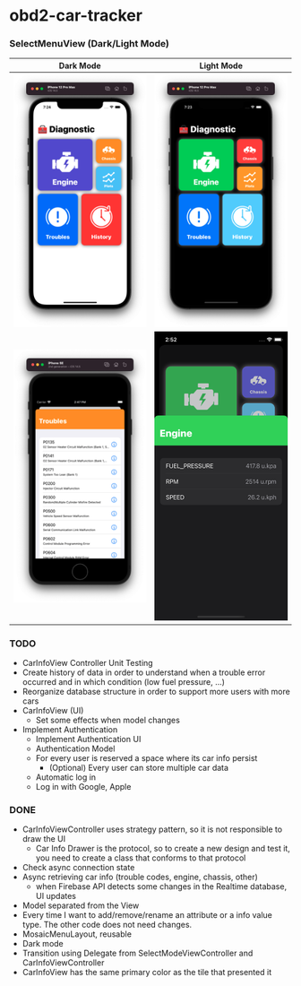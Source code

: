 # obd2-car-tracker

### SelectMenuView (Dark/Light Mode)
| Dark Mode | Light Mode |
| --------- | ---------- |
| <img src="https://github.com/marcomarinodev/obd2-car-tracker/blob/main/screenshots/menuLight.png" width="300"> | <img src="https://github.com/marcomarinodev/obd2-car-tracker/blob/main/screenshots/menuDark.png" width="300"> |
| <img src="https://github.com/marcomarinodev/obd2-car-tracker/blob/main/screenshots/carInfoViewL.png" width="300"> | <img src="https://github.com/marcomarinodev/obd2-car-tracker/blob/main/screenshots/carInfoViewD.png" width="300">

### TODO
- CarInfoView Controller Unit Testing
- Create history of data in order to understand when a trouble error occurred and in which condition (low fuel pressure, ...)
- Reorganize database structure in order to support more users with more cars
- CarInfoView (UI)
     - Set some effects when model changes
- Implement Authentication
    - Implement Authentication UI
    - Authentication Model
    - For every user is reserved a space where its car info persist
        - (Optional) Every user can store multiple car data
    - Automatic log in  
    - Log in with Google, Apple

### DONE
- CarInfoViewController uses strategy pattern, so it is not responsible to draw the UI
    - Car Info Drawer is the protocol, so to create a new design and test it, you need to create a class that conforms to that protocol
- Check async connection state
- Async retrieving car info (trouble codes, engine, chassis, other)
    - when Firebase API detects some changes in the Realtime database, UI updates
- Model separated from the View
- Every time I want to add/remove/rename an attribute or a info value type. The other code does not need changes.
- MosaicMenuLayout, reusable
- Dark mode
- Transition using Delegate from SelectModeViewController and CarInfoViewController
- CarInfoView has the same primary color as the tile that presented it
